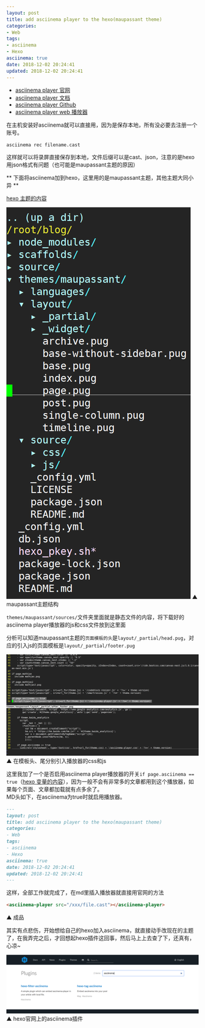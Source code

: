 ```yaml
---
layout: post
title: add asciinema player to the hexo(maupassant theme) 
categories:
- Web
tags:
- asciinema
- Hexo
asciinema: true
date: 2018-12-02 20:24:41
updated: 2018-12-02 20:24:41
---
```


- [asciinema player 官网](https://asciinema.org/)
- [asciinema player 文档](https://asciinema.org/docs/how-it-works)
- [asciinema player Github](https://github.com/asciinema/asciinema-player)
- [asciinema player web 播放器](https://github.com/asciinema/asciinema-player/releases)

在主机安装好asciinema就可以直接用，因为是保存本地，所有没必要去注册一个账号。

``` shell
asciinema rec filename.cast

```

这样就可以将录屏直接保存到本地，文件后缀可以是cast、json，注意的是hexo用json格式有问题（也可能是maupassant主题的原因）

** 下面将asciinema加到hexo，这里用的是maupassant主题，其他主题大同小异 **

[hexo 主题的内容](https://hexo.io/zh-cn/docs/themes)

<img id="sm" src="/2018-12/add-asciinema-player-to-the-hexo/20121202_tree.png">
▲ maupassant主题结构

`themes/maupassant/sources/`文件夹里面就是静态文件的内容，将下载好的asciinema player播放器的js和css文件放到这里面

分析可以知道maupassant主题的`页面模板的头`是`layout/_partial/head.pug`，对应的引入js的页面模板是`layout/_partial/footer.pug`

![](/2018-12/add-asciinema-player-to-the-hexo/20121202_code.png)
▲ 在模板头、尾分别引入播放器的css和js

这里我加了一个是否启用asciinema player播放器的开关`if page.asciinema == true`（[hexo 变量的内容](https://hexo.io/zh-cn/docs/variables)），因为一般不会有非常多的文章都用到这个播放器，如果每个页面、文章都加载就有点多余了。  
MD头如下，在asciinema为true时就启用播放器。

``` md
---
layout: post
title: add asciinema player to the hexo(maupassant theme) 
categories:
- Web
tags:
- asciinema
- Hexo
asciinema: true
date: 2018-12-02 20:24:41
updated: 2018-12-02 20:24:41
---

```

这样，全部工作就完成了，在md里插入播放器就直接用官网的方法

``` html
<asciinema-player src="/xxx/file.cast"></asciinema-player>

```

<asciinema-player src="/2018-12/add-asciinema-player-to-the-hexo/first.cast" poster="npt:0:5"></asciinema-player>
▲ 成品

其实有点悲伤，开始想给自己的hexo加入asciinema，就直接动手改现在的主题了，在我弄完之后，才回想起hexo插件这回事，然后马上上去查了下，还真有，心凉~

![](/2018-12/add-asciinema-player-to-the-hexo/20121202_hexo.png)
▲ hexo官网上的asciinema插件
